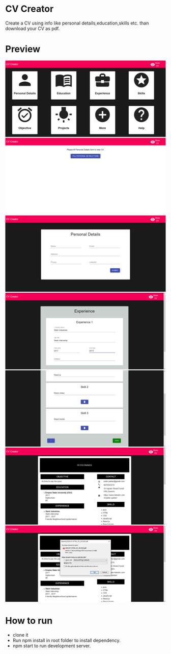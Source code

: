 # CV Creator

Create a CV using info like personal details,education,skills etc. than download your CV as pdf.

# Preview

![Screenshot](https://github.com/anuragsharma50/CV-creator/blob/master/static/home.png)
![Screenshot](https://github.com/anuragsharma50/CV-creator/blob/master/static/blank.png)
![Screenshot](https://github.com/anuragsharma50/CV-creator/blob/master/static/personal.png)
![Screenshot](https://github.com/anuragsharma50/CV-creator/blob/master/static/experience.png)
![Screenshot](https://github.com/anuragsharma50/CV-creator/blob/master/static/skill.png)
![Screenshot](https://github.com/anuragsharma50/CV-creator/blob/master/static/cv.png)
![Screenshot](https://github.com/anuragsharma50/CV-creator/blob/master/static/pdf.png)

# How to run

- clone it
- Run npm install in root folder to install dependency.
- npm start to run development server.

